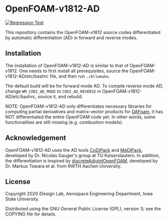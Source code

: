 OpenFOAM-v1812-AD
=================

[![Regression Test](https://github.com/DAFoam/OpenFOAM-v1812-AD/actions/workflows/reg_tests.yml/badge.svg)](https://github.com/DAFoam/OpenFOAM-v1812-AD/actions/workflows/reg_tests.yml)

This repository contains the OpenFOAM-v1812 source codes differentiated by automatic differentiation (AD) in forward and reverse modes.

Installation
------------

The installation of OpenFOAM-v1812-AD is similar to that of OpenFOAM-v1812. One needs to first install all prerequisites, source the OpenFOAM-v1812-AD/etc/bashrc file, and then run `./Allwmake`.

The default build will be for forward mode AD. To compile reverse mode AD, change `WM_CODI_AD_MODE` to `CODI_AD_REVERSE` in OpenFOAM-v1812-AD/etc/bashrc, source it, and rebuild.

NOTE: OpenFOAM-v1812-AD only differentiates necessary libraries for computing partial derivatives and matrix-vector products for [DAFoam](https://dafoam.github.io), it has NOT differentiated the entire OpenFOAM code yet. In other words, some functionalities are still missing (e.g. combustion models).

Acknowledgement
---------------

OpenFOAM-v1812-AD uses the AD tools [CoDiPack](https://github.com/scicompkl/codipack) and [MeDiPack](https://github.com/scicompkl/medipack), developed by Dr. Nicolas Gauger's group at TU Kaiserslautern. In addition, the differentiation is inspired by [discreteAdjointOpenFOAM](https://www.stce.rwth-aachen.de/research/software/discreteadjointopenfoam), developed by Dr. Markus Towara et al. from RWTH Aachen University.

License
-------

Copyright 2020 iDesign Lab, Aerospace Engineering Department, Iowa State University.

Distributed using the GNU General Public License (GPL), version 3; see the COPYING file for details.
